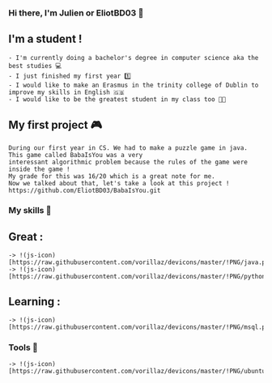 ### Hi there, I'm Julien or EliotBD03 :wave:

## I'm a student !
    - I'm currently doing a bachelor's degree in computer science aka the best studies 💻 
    - I just finished my first year 1️⃣
    - I would like to make an Erasmus in the trinity college of Dublin to improve my skills in English 🇬🇧
    - I would like to be the greatest student in my class too 👨‍🎓

## My first project 🎮
    During our first year in CS. We had to make a puzzle game in java. This game called BabaIsYou was a very
    interessant algorithmic problem because the rules of the game were inside the game ! 
    My grade for this was 16/20 which is a great note for me. 
    Now we talked about that, let's take a look at this project ! 
    https://github.com/EliotBD03/BabaIsYou.git 

### My skills 🥷
## Great :
    -> !(js-icon)[https://raw.githubusercontent.com/vorillaz/devicons/master/!PNG/java.png]
    -> !(js-icon)[https://raw.githubusercontent.com/vorillaz/devicons/master/!PNG/python.png]
## Learning :
    -> !(js-icon)[https://raw.githubusercontent.com/vorillaz/devicons/master/!PNG/msql.png]
### Tools 🧰
    -> !(js-icon)[https://raw.githubusercontent.com/vorillaz/devicons/master/!PNG/ubuntu.png]
